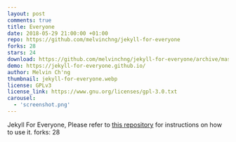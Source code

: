 ```yaml
---
layout: post
comments: true
title: Everyone
date: 2018-05-29 21:00:00 +01:00
repo: https://github.com/melvinchng/jekyll-for-everyone
forks: 28
stars: 24
download: https://github.com/melvinchng/jekyll-for-everyone/archive/master.zip
demo: https://jekyll-for-everyone.github.io/
author: Melvin Ch'ng
thumbnail: jekyll-for-everyone.webp
license: GPLv3
license_link: https://www.gnu.org/licenses/gpl-3.0.txt
carousel:
  - 'screenshot.png'
---
```


Jekyll For Everyone, Please refer to [this repository](https://github.com/melvinchng/jekyll-for-everyone) for instructions on how to use it.
forks: 28
